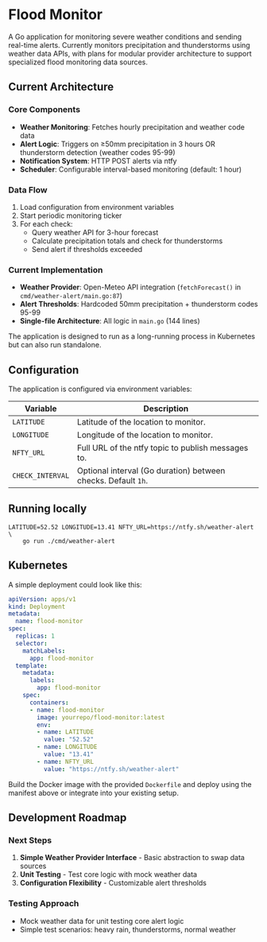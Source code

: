 # Flood Monitor

A Go application for monitoring severe weather conditions and sending real-time alerts. Currently monitors precipitation and thunderstorms using weather data APIs, with plans for modular provider architecture to support specialized flood monitoring data sources.

## Current Architecture

### Core Components
- **Weather Monitoring**: Fetches hourly precipitation and weather code data  
- **Alert Logic**: Triggers on ≥50mm precipitation in 3 hours OR thunderstorm detection (weather codes 95-99)
- **Notification System**: HTTP POST alerts via ntfy
- **Scheduler**: Configurable interval-based monitoring (default: 1 hour)

### Data Flow
1. Load configuration from environment variables
2. Start periodic monitoring ticker  
3. For each check:
   - Query weather API for 3-hour forecast
   - Calculate precipitation totals and check for thunderstorms
   - Send alert if thresholds exceeded

### Current Implementation
- **Weather Provider**: Open-Meteo API integration (`fetchForecast()` in `cmd/weather-alert/main.go:87`)
- **Alert Thresholds**: Hardcoded 50mm precipitation + thunderstorm codes 95-99
- **Single-file Architecture**: All logic in `main.go` (144 lines)

The application is designed to run as a long-running process in Kubernetes but can also run standalone.

## Configuration

The application is configured via environment variables:

| Variable        | Description                                              |
|-----------------|----------------------------------------------------------|
| `LATITUDE`      | Latitude of the location to monitor.                     |
| `LONGITUDE`     | Longitude of the location to monitor.                    |
| `NFTY_URL`      | Full URL of the ntfy topic to publish messages to.       |
| `CHECK_INTERVAL`| Optional interval (Go duration) between checks. Default `1h`. |

## Running locally

```
LATITUDE=52.52 LONGITUDE=13.41 NFTY_URL=https://ntfy.sh/weather-alert \
    go run ./cmd/weather-alert
```

## Kubernetes

A simple deployment could look like this:

```yaml
apiVersion: apps/v1
kind: Deployment
metadata:
  name: flood-monitor
spec:
  replicas: 1
  selector:
    matchLabels:
      app: flood-monitor
  template:
    metadata:
      labels:
        app: flood-monitor
    spec:
      containers:
      - name: flood-monitor
        image: yourrepo/flood-monitor:latest
        env:
        - name: LATITUDE
          value: "52.52"
        - name: LONGITUDE
          value: "13.41"
        - name: NFTY_URL
          value: "https://ntfy.sh/weather-alert"
```

Build the Docker image with the provided `Dockerfile` and deploy using the
manifest above or integrate into your existing setup.

## Development Roadmap

### Next Steps
1. **Simple Weather Provider Interface** - Basic abstraction to swap data sources
2. **Unit Testing** - Test core logic with mock weather data  
3. **Configuration Flexibility** - Customizable alert thresholds

### Testing Approach
- Mock weather data for unit testing core alert logic
- Simple test scenarios: heavy rain, thunderstorms, normal weather
